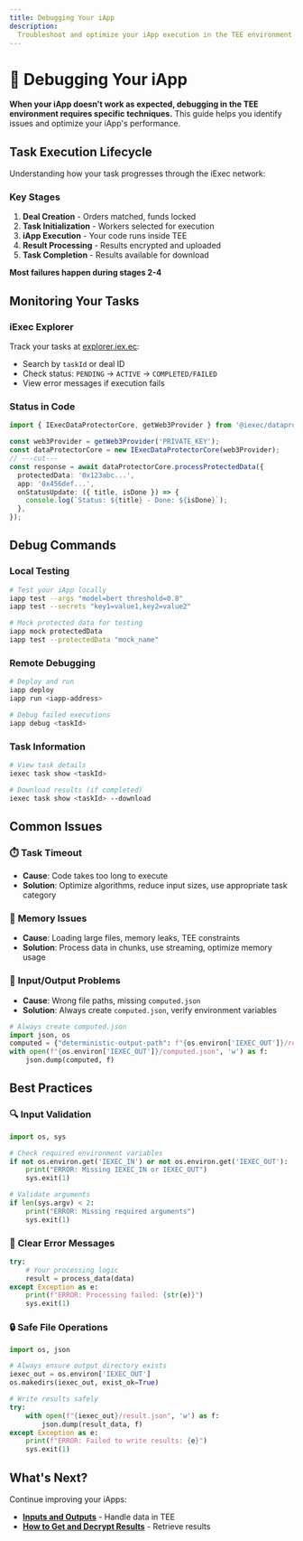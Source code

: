 ```yaml
---
title: Debugging Your iApp
description:
  Troubleshoot and optimize your iApp execution in the TEE environment
---
```


# 🐛 Debugging Your iApp

**When your iApp doesn't work as expected, debugging in the TEE environment
requires specific techniques.** This guide helps you identify issues and
optimize your iApp's performance.

## Task Execution Lifecycle

Understanding how your task progresses through the iExec network:

### Key Stages

1. **Deal Creation** - Orders matched, funds locked
2. **Task Initialization** - Workers selected for execution
3. **iApp Execution** - Your code runs inside TEE
4. **Result Processing** - Results encrypted and uploaded
5. **Task Completion** - Results available for download

**Most failures happen during stages 2-4**

## Monitoring Your Tasks

### iExec Explorer

Track your tasks at [explorer.iex.ec](https://explorer.iex.ec):

- Search by `taskId` or deal ID
- Check status: `PENDING` → `ACTIVE` → `COMPLETED/FAILED`
- View error messages if execution fails

### Status in Code

```ts twoslash
import { IExecDataProtectorCore, getWeb3Provider } from '@iexec/dataprotector';

const web3Provider = getWeb3Provider('PRIVATE_KEY');
const dataProtectorCore = new IExecDataProtectorCore(web3Provider);
// ---cut---
const response = await dataProtectorCore.processProtectedData({
  protectedData: '0x123abc...',
  app: '0x456def...',
  onStatusUpdate: ({ title, isDone }) => {
    console.log(`Status: ${title} - Done: ${isDone}`);
  },
});
```

## Debug Commands

### Local Testing

```bash
# Test your iApp locally
iapp test --args "model=bert threshold=0.8"
iapp test --secrets "key1=value1,key2=value2"

# Mock protected data for testing
iapp mock protectedData
iapp test --protectedData "mock_name"
```

### Remote Debugging

```bash
# Deploy and run
iapp deploy
iapp run <iapp-address>

# Debug failed executions
iapp debug <taskId>
```

### Task Information

```bash
# View task details
iexec task show <taskId>

# Download results (if completed)
iexec task show <taskId> --download
```

## Common Issues

### ⏱️ **Task Timeout**

- **Cause**: Code takes too long to execute
- **Solution**: Optimize algorithms, reduce input sizes, use appropriate task
  category

### 💾 **Memory Issues**

- **Cause**: Loading large files, memory leaks, TEE constraints
- **Solution**: Process data in chunks, use streaming, optimize memory usage

### 📁 **Input/Output Problems**

- **Cause**: Wrong file paths, missing `computed.json`
- **Solution**: Always create `computed.json`, verify environment variables

```python
# Always create computed.json
import json, os
computed = {"deterministic-output-path": f"{os.environ['IEXEC_OUT']}/result.json"}
with open(f"{os.environ['IEXEC_OUT']}/computed.json", 'w') as f:
    json.dump(computed, f)
```

## Best Practices

### 🔍 **Input Validation**

```python
import os, sys

# Check required environment variables
if not os.environ.get('IEXEC_IN') or not os.environ.get('IEXEC_OUT'):
    print("ERROR: Missing IEXEC_IN or IEXEC_OUT")
    sys.exit(1)

# Validate arguments
if len(sys.argv) < 2:
    print("ERROR: Missing required arguments")
    sys.exit(1)
```

### 📝 **Clear Error Messages**

```python
try:
    # Your processing logic
    result = process_data(data)
except Exception as e:
    print(f"ERROR: Processing failed: {str(e)}")
    sys.exit(1)
```

### 🔒 **Safe File Operations**

```python
import os, json

# Always ensure output directory exists
iexec_out = os.environ['IEXEC_OUT']
os.makedirs(iexec_out, exist_ok=True)

# Write results safely
try:
    with open(f"{iexec_out}/result.json", 'w') as f:
        json.dump(result_data, f)
except Exception as e:
    print(f"ERROR: Failed to write results: {e}")
    sys.exit(1)
```

## What's Next?

Continue improving your iApps:

- **[Inputs and Outputs](/build_iapp/guides/inputs-and-outputs)** - Handle data
  in TEE
- **[How to Get and Decrypt Results](/build_iapp/guides/how-to-get-and-decrypt-results)** -
  Retrieve results
